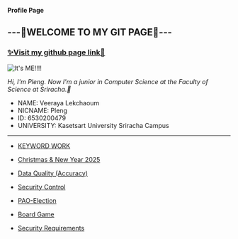 **Profile Page**
## ---💖WELCOME TO MY GIT PAGE💖---
### [✨Visit my github page link🌸](https://valin4637.github.io/)



![It's ME!!!!](image/image2.jpg)




*Hi, I'm Pleng. Now I'm a junior in Computer Science at the Faculty of Science at Sriracha.🍡*

- NAME: Veeraya Lekchaoum
- NICNAME: Pleng
- ID: 6530200479
- UNIVERSITY: Kasetsart University Sriracha Campus



-----------------------------------------------------------------------------------------------------------
- [KEYWORD WORK](risk_transference.md)


- [Christmas & New Year 2025](e-card.md)


- [Data Quality (Accuracy)](accuracy.md)


- [Security Control](security-control.md)


- [PAO-Election](pao-elections.md)


- [Board Game](boardGame.md)


- [Security Requirements](security-requirements.md)
  
